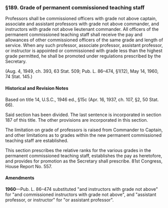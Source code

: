 ### §189. Grade of permanent commissioned teaching staff ###

Professors shall be commissioned officers with grade not above captain, associate and assistant professors with grade not above commander, and instructors with grade not above lieutenant commander. All officers of the permanent commissioned teaching staff shall receive the pay and allowances of other commissioned officers of the same grade and length of service. When any such professor, associate professor, assistant professor, or instructor is appointed or commissioned with grade less than the highest grade permitted, he shall be promoted under regulations prescribed by the Secretary.

(Aug. 4, 1949, ch. 393, 63 Stat. 509; Pub. L. 86–474, §1(12), May 14, 1960, 74 Stat. 145.)

#### Historical and Revision Notes ####

Based on title 14, U.S.C., 1946 ed., §15c (Apr. 16, 1937, ch. 107, §2, 50 Stat. 66).

Said section has been divided. The last sentence is incorporated in section 187 of this title. The other provisions are incorporated in this section.

The limitation on grade of professors is raised from Commander to Captain, and other limitations as to grades within the new permanent commissioned teaching staff are established.

This section prescribes the relative ranks for the various grades in the permanent commissioned teaching staff, establishes the pay as heretofore, and provides for promotion as the Secretary shall prescribe. 81st Congress, House Report No. 557.

#### Amendments ####

**1960**—Pub. L. 86–474 substituted "and instructors with grade not above" for "and commissioned instructors with grade not above", and "assistant professor, or instructor" for "or assistant professor".